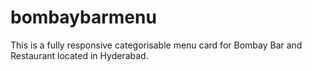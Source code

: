# bombaybarmenu
This is a fully responsive categorisable menu card for Bombay Bar and Restaurant located in Hyderabad.
